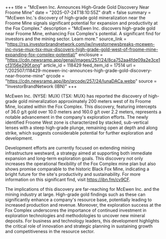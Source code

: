 +++
title = "McEwen Inc. Announces High-Grade Gold Discovery Near Froome Mine"
date = "2025-07-24T18:10:55Z"
draft = false
summary = "McEwen Inc.'s discovery of high-grade gold mineralization near the Froome Mine signals significant potential for expansion and productivity at the Fox Complex."
description = "McEwen Inc. discovers high-grade gold near Froome Mine, enhancing Fox Complex's potential. A significant find for investors and the mining sector. Learn more."
source_link = "https://rss.investorbrandnetwork.com/iw/investornewsbreaks-mcewen-inc-nyse-mux-tsx-mux-discovers-high-grade-gold-west-of-froome-mine-expanding-fox-complex-potential/"
enclosure = "https://cdn.newsramp.app/genai/images/257/24/8ca752aa4fde09a2e3ce1cf3156e290f.png"
article_id = 118429
feed_item_id = 17514
url = "/202507/118429-mcewen-inc-announces-high-grade-gold-discovery-near-froome-mine"
qrcode = "https://cdn.newsramp.app/ibn/qrcode/257/24/lunaDACa.webp"
source = "InvestorBrandNetwork (IBN)"
+++

<p>McEwen Inc. (NYSE: MUX) (TSX: MUX) has reported the discovery of high-grade gold mineralization approximately 200 meters west of its Froome Mine, located within the Fox Complex. This discovery, featuring intercepts of 36.0 g/t gold over 10.0 meters and 160.0 g/t over 2.2 meters, represents a notable advancement in the company's exploration efforts. The newly identified Froome West zone is characterized by stacked, sub-vertical lenses with a steep high-grade plunge, remaining open at depth and along strike, which suggests considerable potential for further exploration and development.</p><p>Development efforts are currently focused on extending mining infrastructure westward, a strategy aimed at supporting both immediate expansion and long-term exploration goals. This discovery not only increases the operational flexibility of the Fox Complex mine plan but also shows promise comparable to the historic Black Fox Mine, indicating a bright future for the site's productivity and sustainability. For more information on this significant find, visit <a href='https://ibn.fm/cv9CF' rel='nofollow' target='_blank'>https://ibn.fm/cv9CF</a>.</p><p>The implications of this discovery are far-reaching for McEwen Inc. and the mining industry at large. High-grade gold findings such as these can significantly enhance a company's resource base, potentially leading to increased production and revenue. Moreover, the exploration success at the Fox Complex underscores the importance of continued investment in exploration technologies and methodologies to uncover new mineral deposits. For business and technology leaders, this development highlights the critical role of innovation and strategic planning in sustaining growth and competitiveness in the resource sector.</p>